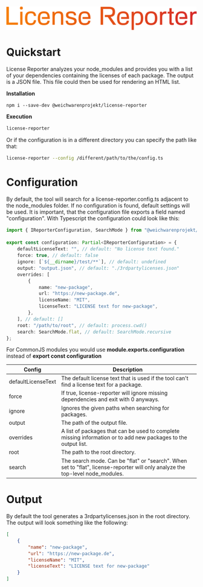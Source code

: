 <div align="center">
    <br>
    <img src="assets/logo.png" width="550" alt=""/>
</div>

# Quickstart

License Reporter analyzes your node_modules and provides you with a list of your dependencies containing the licenses of
each package. The output is a JSON file. This file could then be used for rendering an HTML list.

**Installation**

```
npm i --save-dev @weichwarenprojekt/license-reporter
```

**Execution**

```bash
license-reporter
```

Or if the configuration is in a different directory you can specify the path like that:

```bash
license-reporter --config /different/path/to/the/config.ts
```

# Configuration

By default, the tool will search for a license-reporter.config.ts adjacent to the node_modules folder. If no
configuration is found, default settings will be used. It is important, that the configuration file exports a field
named "configuration". With Typescript the configuration could look like this:

```typescript
import { IReporterConfiguration, SearchMode } from "@weichwarenprojekt/license-reporter";

export const configuration: Partial<IReporterConfiguration> = {
    defaultLicenseText: "", // default: "No license text found." 
    force: true, // default: false
    ignore: [`${__dirname}/test/**`], // default: undefined
    output: "output.json", // default: "./3rdpartylicenses.json"
    overrides: [
        {
            name: "new-package",
            url: "https://new-package.de",
            licenseName: "MIT",
            licenseText: "LICENSE text for new-package",
        },
    ], // default: []
    root: "/path/to/root", // default: process.cwd()
    search: SearchMode.flat, // default: SearchMode.recursive 
};
```

For CommonJS modules you would use **module.exports.configuration** instead of **export const configuration**

| Config             | Description                                                                                                                    |
| ------------------ | ------------------------------------------------------------------------------------------------------------------------------ |
| defaultLicenseText | The default license text that is used if the tool can't find a license text for a package.                                     |
| force              | If true, license-reporter will ignore missing dependencies and exit with 0 anyways.                                            |
| ignore             | Ignores the given paths when searching for packages.                                                                           |
| output             | The path of the output file.                                                                                                   |
| overrides          | A list of packages that can be used to complete missing information or to add new packages to the output list.                 |
| root               | The path to the root directory.                                                                                                |
| search             | The search mode. Can be "flat" or "search". When set to "flat", license-reporter will only analyze the top-level node_modules. |

# Output

By default the tool generates a 3rdpartylicenses.json in the root directory. The output will look something like the
following:

```json
[
    {
        "name": "new-package",
        "url": "https://new-package.de",
        "licenseName": "MIT",
        "licenseText": "LICENSE text for new-package"
    }
]
```
